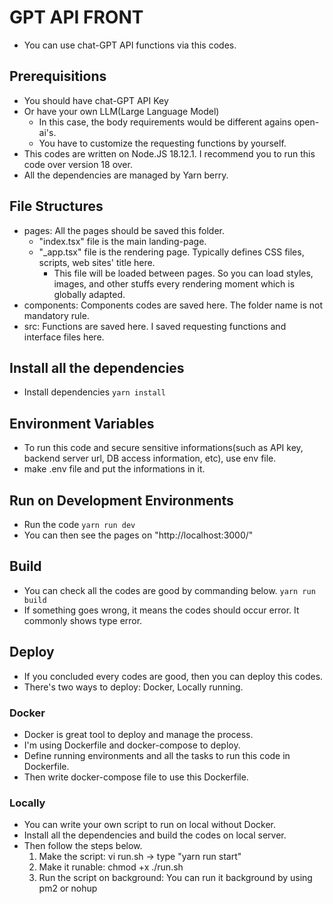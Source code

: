 # GPT API FRONT

- You can use chat-GPT API functions via this codes.

## Prerequisitions

- You should have chat-GPT API Key
- Or have your own LLM(Large Language Model)
  - In this case, the body requirements would be different agains open-ai's.
  - You have to customize the requesting functions by yourself.
- This codes are written on Node.JS 18.12.1. I recommend you to run this code over version 18 over.
- All the dependencies are managed by Yarn berry.

## File Structures

- pages: All the pages should be saved this folder.
  - "index.tsx" file is the main landing-page.
  - "\_app.tsx" file is the rendering page. Typically defines CSS files, scripts, web sites' title here.
    - This file will be loaded between pages. So you can load styles, images, and other stuffs every rendering moment which is globally adapted.
- components: Components codes are saved here. The folder name is not mandatory rule.
- src: Functions are saved here. I saved requesting functions and interface files here.

## Install all the dependencies

- Install dependencies
  `yarn install`

## Environment Variables

- To run this code and secure sensitive informations(such as API key, backend server url, DB access information, etc), use env file.
- make .env file and put the informations in it.

## Run on Development Environments

- Run the code
  `yarn run dev`
- You can then see the pages on "http://localhost:3000/"

## Build

- You can check all the codes are good by commanding below.
  `yarn run build`
- If something goes wrong, it means the codes should occur error. It commonly shows type error.

## Deploy

- If you concluded every codes are good, then you can deploy this codes.
- There's two ways to deploy: Docker, Locally running.

### Docker

- Docker is great tool to deploy and manage the process.
- I'm using Dockerfile and docker-compose to deploy.
- Define running environments and all the tasks to run this code in Dockerfile.
- Then write docker-compose file to use this Dockerfile.

### Locally

- You can write your own script to run on local without Docker.
- Install all the dependencies and build the codes on local server.
- Then follow the steps below.
  1. Make the script: vi run.sh -> type "yarn run start"
  2. Make it runable: chmod +x ./run.sh
  3. Run the script on background: You can run it background by using pm2 or nohup
